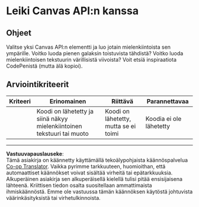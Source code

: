 <!--
CO_OP_TRANSLATOR_METADATA:
{
  "original_hash": "ca1cf78a4c60df77ab32a154ec024d7f",
  "translation_date": "2025-08-27T20:25:43+00:00",
  "source_file": "6-space-game/2-drawing-to-canvas/assignment.md",
  "language_code": "fi"
}
-->
# Leiki Canvas API:n kanssa

## Ohjeet

Valitse yksi Canvas API:n elementti ja luo jotain mielenkiintoista sen ympärille. Voitko luoda pienen galaksin toistuvista tähdistä? Voitko luoda mielenkiintoisen tekstuurin värillisistä viivoista? Voit etsiä inspiraatiota CodePenistä (mutta älä kopioi).

## Arviointikriteerit

| Kriteeri | Erinomainen                                              | Riittävä                          | Parannettavaa          |
| -------- | -------------------------------------------------------- | --------------------------------- | ---------------------- |
|          | Koodi on lähetetty ja siinä näkyy mielenkiintoinen tekstuuri tai muoto | Koodi on lähetetty, mutta se ei toimi | Koodia ei ole lähetetty |

---

**Vastuuvapauslauseke**:  
Tämä asiakirja on käännetty käyttämällä tekoälypohjaista käännöspalvelua [Co-op Translator](https://github.com/Azure/co-op-translator). Vaikka pyrimme tarkkuuteen, huomioithan, että automaattiset käännökset voivat sisältää virheitä tai epätarkkuuksia. Alkuperäinen asiakirja sen alkuperäisellä kielellä tulisi pitää ensisijaisena lähteenä. Kriittisen tiedon osalta suositellaan ammattimaista ihmiskäännöstä. Emme ole vastuussa tämän käännöksen käytöstä johtuvista väärinkäsityksistä tai virhetulkinnoista.